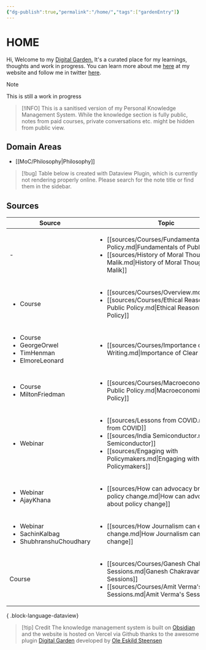 ```yaml
---
{"dg-publish":true,"permalink":"/home/","tags":["gardenEntry"]}
---
```



# HOME

Hi, 
Welcome to my [Digital Garden.](https://web.archive.org/web/20221112021127/https://maggieappleton.com/garden-history) It's a curated place for my learnings, thoughts and work in progress. You can learn more about me [here](https://santhoshsaravanan.in/) at my website and follow me in twitter [here](https://twitter.com/santhosh_srvnn).    

> [!NOTE] 
> This is still a work in progress

> [!INFO] 
> This is a sanitised version of my Personal Knowledge Management System. While the knowledge section is fully public, notes from paid courses, private conversations etc. might be hidden from public view. 
>  

## Domain Areas
- [[MoC/Philosophy\|Philosophy]]

> [!bug]
> Table below is created with Dataview Plugin, which is currently not rendering properly online. Please search for the note title or find them in the sidebar.

## Sources
| Source                                                                               | Topic                                                                                                                                                                                                                    |
| ------------------------------------------------------------------------------------ | ------------------------------------------------------------------------------------------------------------------------------------------------------------------------------------------------------------------------ |
| \-                                                                                   | <ul><li>[[sources/Courses/Fundamentals of Public Policy.md\\|Fundamentals of Public Policy]]</li><li>[[sources/History of Moral Thought - Kenan Malik.md\\|History of Moral Thought - Kenan Malik]]</li></ul>            |
| <ul><li>Course</li></ul>                                                             | <ul><li>[[sources/Courses/Overview.md\\|Overview]]</li><li>[[sources/Courses/Ethical Reasoning in Public Policy.md\\|Ethical Reasoning in Public Policy]]</li></ul>                                                      |
| <ul><li>Course</li><li>GeorgeOrwel</li><li>TimHenman</li><li>ElmoreLeonard</li></ul> | <ul><li>[[sources/Courses/Importance of Clear Writing.md\\|Importance of Clear Writing]]</li></ul>                                                                                                                       |
| <ul><li>Course</li><li>MiltonFriedman</li></ul>                                      | <ul><li>[[sources/Courses/Macroeconomics of Public Policy.md\\|Macroeconomics of Public Policy]]</li></ul>                                                                                                               |
| <ul><li>Webinar</li></ul>                                                            | <ul><li>[[sources/Lessons from COVID.md\\|Lessons from COVID]]</li><li>[[sources/India Semiconductor.md\\|India Semiconductor]]</li><li>[[sources/Engaging with Policymakers.md\\|Engaging with Policymakers]]</li></ul> |
| <ul><li>Webinar</li><li>AjayKhana</li></ul>                                          | <ul><li>[[sources/How can advocacy bring about policy change.md\\|How can advocacy bring about policy change]]</li></ul>                                                                                                 |
| <ul><li>Webinar</li><li>SachinKalbag</li><li>ShubhranshuChoudhary</li></ul>          | <ul><li>[[sources/How Journalism can effect change.md\\|How Journalism can effect change]]</li></ul>                                                                                                                     |
| Course                                                                               | <ul><li>[[sources/Courses/Ganesh Chakravarthi's Sessions.md\\|Ganesh Chakravarthi's Sessions]]</li><li>[[sources/Courses/Amit Verma's Sessions.md\\|Amit Verma's Sessions]]</li></ul>                                    |

{ .block-language-dataview}

> [!tip] Credit
> The knowledge management system is built on [Obsidian](https://obsidian.md/) and the website is hosted on Vercel via Github thanks to the awesome plugin [Digital Garden](https://github.com/oleeskild/obsidian-digital-garden) developed by [Ole Eskild Steensen](https://ko-fi.com/oleeskild)